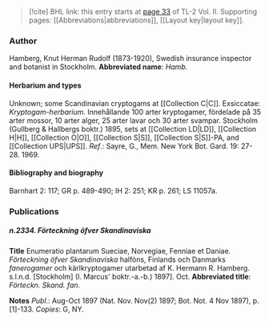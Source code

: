 > [!cite] BHL link: this entry starts at [page 33](https://www.biodiversitylibrary.org/page/33068275) of TL-2 Vol. II.
> Supporting pages: [[Abbreviations|abbreviations]], [[Layout key|layout key]].

### Author

Hamberg, Knut Herman Rudolf (1873-1920), Swedish insurance inspector and botanist in Stockholm. 
**Abbreviated name**: *Hamb.*

#### Herbarium and types

Unknown; some Scandinavian cryptogams at [[Collection C|C]]. Exsiccatae: *Kryptogam-herbarium*. Innehållande 100 arter kryptogamer, fördelade på 35 arter mossor, 10 arter alger, 25 arter lavar och 30 arter svampar. Stockholm (Gullberg & Hallbergs boktr.) 1895, sets at [[Collection LD|LD]], [[Collection H|H]], [[Collection O|O]], [[Collection S|S]], [[Collection S|S]]-PA, and [[Collection UPS|UPS]].
*Ref*.: Sayre, G., Mem. New York Bot. Gard. 19: 27-28. 1969.

#### Bibliography and biography

Barnhart 2: 117; GR p. 489-490; IH 2: 251; KR p. 261; LS 11057a.

### Publications

##### n.2334. Förteckning öfver Skandinaviska

**Title**
Enumeratio plantarum Sueciae, Norvegiae, Fenniae et Daniae. *Förteckning öfver Skandinaviska* halföns, Finlands och Danmarks *fanerogamer* och kärlkryptogamer utarbetad af K. Hermann R. Hamberg. s.l.n.d. \[Stockholm\] (I. Marcus' boktr.-a.-b.) 1897\]. Oct.
**Abbreviated title**: *Förteckn. Skand. fan.*

**Notes**
*Publ*.: Aug-Oct 1897 (Nat. Nov. Nov(2) 1897; Bot. Not. 4 Nov 1897), p. \[1\]-133. *Copies*: G, NY.

